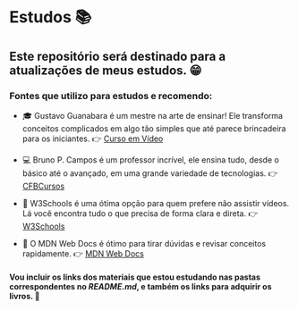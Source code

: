 # Estudos 📚 

## Este repositório será destinado para a atualizações de meus estudos. 😁

### Fontes que utilizo para estudos e recomendo:
* 🎓 Gustavo Guanabara é um mestre na arte de ensinar! Ele transforma conceitos complicados em algo tão simples que até parece brincadeira para os iniciantes. 👉 [Curso em Vídeo](https://youtube.com/channel/UCrWvhVmt0Qac3HgsjQK62FQ?feature=shared)

* 💻 Bruno P. Campos é um professor incrível, ele ensina tudo, desde o básico até o avançado, em uma grande variedade de tecnologias. 👉 [CFBCursos](https://youtube.com/@cfbcursos?feature=shared)

* 🔗 W3Schools é uma ótima opção para quem prefere não assistir vídeos. Lá você encontra tudo o que precisa de forma clara e direta. 👉 [W3Schools](https://www.w3schools.com/)

* 🦊 O MDN Web Docs é ótimo para tirar dúvidas e revisar conceitos rapidamente. 👉 [MDN Web Docs](https://developer.mozilla.org/pt-BR/)

#### Vou incluir os links dos materiais que estou estudando nas pastas correspondentes no *README.md*, e também os links para adquirir os livros. 🧐
